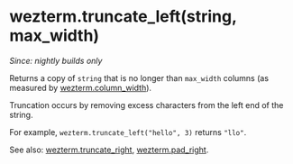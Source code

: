 # wezterm.truncate_left(string, max_width)

*Since: nightly builds only*

Returns a copy of `string` that is no longer than `max_width` columns
(as measured by [wezterm.column_width](column_width.md)).

Truncation occurs by removing excess characters from the left
end of the string.

For example, `wezterm.truncate_left("hello", 3)` returns `"llo"`.

See also: [wezterm.truncate_right](truncate_right.md), [wezterm.pad_right](pad_right.md).

